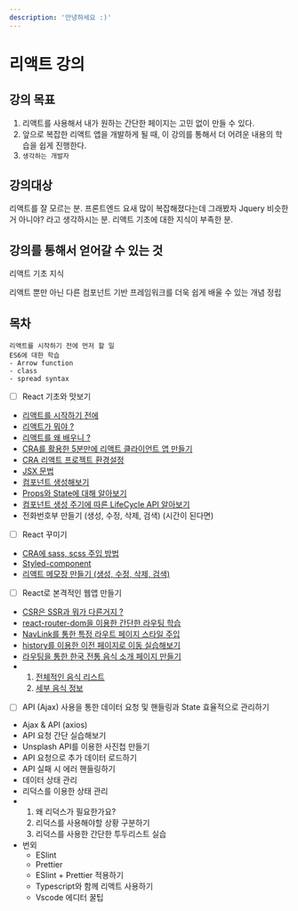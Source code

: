 ```yaml
---
description: '안녕하세요 :)'
---
```


# 리액트 강의

## 강의 목표

1. 리액트를 사용해서 내가 원하는 간단한 페이지는 고민 없이 만들 수 있다.
2. 앞으로 복잡한 리액트 앱을 개발하게 될 때, 이 강의를 통해서 더 어려운 내용의 학습을 쉽게 진행한다.
3. `생각하는 개발자`

## 강의대상

리액트를 잘 모르는 분. 프론트엔드 요새 많이 복잡해졌다는데 그래봤자 Jquery 비슷한 거 아니야? 라고 생각하시는 분. 리액트 기초에 대한 지식이 부족한 분.

## 강의를 통해서 얻어갈 수 있는 것

리액트 기초 지식

리액트 뿐만 아닌 다른 컴포넌트 기반 프레임워크를 더욱 쉽게 배울 수 있는 개념 정립

## 목차

```text
리액트를 시작하기 전에 먼저 할 일
ES6에 대한 학습
- Arrow function
- class
- spread syntax
```



* [ ] React 기초와 맛보기 
* [리액트를 시작하기 전에](before-start-class.md)
* [리액트가 뭐야 ?](1/what-is-react.md)
* [리액트를 왜 배우니 ?](1/why-learn-react.md)
* [CRA를 활용한 5분만에 리액트 클라이언트 앱 만들기](https://ljh86029926.gitbook.io/codingapple-react-class/create-reactapp-using-cra-5min)
* [CRA 리액트 프로젝트 환경설정](1/create-reactapp-using-cra-5min.md#undefined-1)
* [JSX 문법](1/1-jsx.md)
* [컴포넌트 생성해보기](1/component-of-react.md)
* [Props와 State에 대해 알아보기](1/props-and-state.md)
* [컴포넌트 생성 주기에 따른 LifeCycle API 알아보기](lifecycle-of-react-component.md)
* 전화번호부 만들기 \(생성, 수정, 삭제, 검색\) \(시간이 된다면\) 
* [ ] React 꾸미기
* [CRA에 sass, scss 주입 방법](scss-note.md#undefined-1)
* [Styled-component](scss-note.md#undefined-4)
* [리액트 메모장 만들기 \(생성, 수정, 삭제, 검색\)](scss-note.md#undefined) 
* [ ] React로 본격적인 웹앱 만들기
* [CSR은 SSR과 뭐가 다른거지 ?](route-prepare.md#undefined)
* [react-router-dom을 이용한 간단한 라우팅 학습](route-prepare.md#browerrouter-csr)
* [NavLink를 통한 특정 라우트 페이지 스타일 주입](route-actual.md#a-link)
* [history를 이용한 이전 페이지로 이동 실습해보기](history-go-and-goback.md)
* [라우팅을 통한 한국 전통 음식 소개 페이지 만들기](korea-food.md)
* 1. [전체적인 음식 리스트](korea-food.md#undefined-3)
  2. [세부 음식 정보](korea-food.md#undefined-5) 
* [ ] API \(Ajax\) 사용을 통한 데이터 요청 및 핸들링과 State 효율적으로 관리하기
* Ajax & API \(axios\)
* API 요청 간단 실습해보기
* Unsplash API를 이용한 사진첩 만들기
* API 요청으로 추가 데이터 로드하기
* API 실패 시 에러 핸들링하기
* 데이터 상태 관리
* 리덕스를 이용한 상태 관리
* 1. 왜 리덕스가 필요한가요?
  2. 리덕스를 사용해야할 상황 구분하기
  3. 리덕스를 사용한 간단한 투두리스트 실습 
* 번외
  * ESlint
  * Prettier
  * ESlint + Prettier 적용하기
  * Typescript와 함께 리액트 사용하기
  * Vscode 에디터 꿀팁

